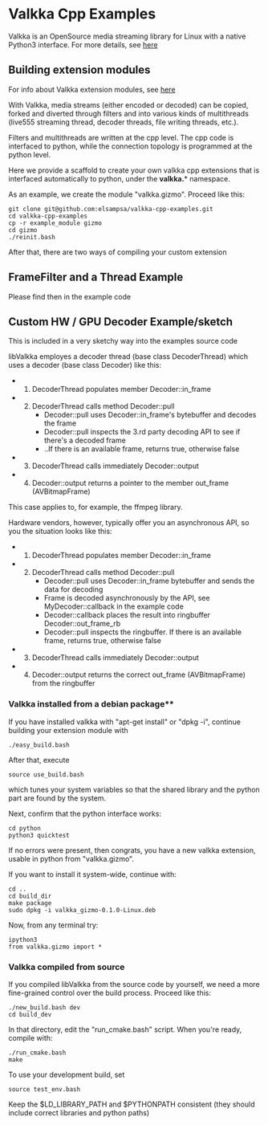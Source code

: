 # Valkka Cpp Examples

Valkka is an OpenSource media streaming library for Linux with a native Python3 interface.  For more details, see [here](https://elsampsa.github.io/valkka-examples/)

## Building extension modules

For info about Valkka extension modules, see [here](https://elsampsa.github.io/valkka-examples/_build/html/modules.html)

With Valkka, media streams (either encoded or decoded) can be copied, forked and diverted through filters and into various kinds of multithreads (live555 streaming thread, decoder threads, file writing threads, etc.).

Filters and multithreads are written at the cpp level.  The cpp code is interfaced to python, while the connection topology is programmed at the python level.

Here we provide a scaffold to create your own valkka cpp extensions that is interfaced automatically to python, under the **valkka.*** namespace.

As an example, we create the module "valkka.gizmo".  Proceed like this:

    git clone git@github.com:elsampsa/valkka-cpp-examples.git
    cd valkka-cpp-examples
    cp -r example_module gizmo
    cd gizmo
    ./reinit.bash

After that, there are two ways of compiling your custom extension

## FrameFilter and a Thread Example

Please find then in the example code

## Custom HW / GPU Decoder Example/sketch

This is included in a very sketchy way into the examples source code

libValkka employes a decoder thread (base class DecoderThread) which uses a decoder (base class Decoder) like this:

- 1. DecoderThread populates member Decoder::in_frame
- 2. DecoderThread calls method Decoder::pull
      - Decoder::pull uses Decoder::in_frame's bytebuffer and decodes the frame
      - Decoder::pull inspects the 3.rd party decoding API to see if there's a decoded frame
      - ..If there is an available frame, returns true, otherwise false
- 3. DecoderThread calls immediately Decoder::output
- 4. Decoder::output returns a pointer to the member out_frame (AVBitmapFrame)

This case applies to, for example, the ffmpeg library.

Hardware vendors, however, typically offer you an asynchronous API, so you the situation looks like this:

- 1. DecoderThread populates member Decoder::in_frame
- 2. DecoderThread calls method Decoder::pull
      - Decoder::pull uses Decoder::in_frame bytebuffer and sends the data for decoding
      - Frame is decoded asynchronously by the API, see MyDecoder::callback in the example code
      - Decoder::callback places the result into ringbuffer Decoder::out_frame_rb
      - Decoder::pull inspects the ringbuffer.  If there is an available frame, returns true, otherwise false
 - 3. DecoderThread calls immediately Decoder::output
 - 4. Decoder::output returns the correct out_frame (AVBitmapFrame) from the ringbuffer

### Valkka installed from a debian package**

If you have installed valkka with "apt-get install" or "dpkg -i", continue building your extension module with

    ./easy_build.bash
    
After that, execute

    source use_build.bash
    
which tunes your system variables so that the shared library and the python part are found by the system.
    
Next, confirm that the python interface works:

    cd python
    python3 quicktest

If no errors were present, then congrats, you have a new valkka extension, usable in python from "valkka.gizmo".

If you want to install it system-wide, continue with:

    cd ..
    cd build_dir
    make package
    sudo dpkg -i valkka_gizmo-0.1.0-Linux.deb
    
Now, from any terminal try:

    ipython3
    from valkka.gizmo import *
    
### Valkka compiled from source

If you compiled libValkka from the source code by yourself, we need a more fine-grained control over the build process.  Proceed like this:

    ./new_build.bash dev
    cd build_dev
    
In that directory, edit the "run_cmake.bash" script.  When you're ready, compile with:

    ./run_cmake.bash
    make
    
To use your development build, set 

    source test_env.bash
    
Keep the $LD_LIBRARY_PATH and $PYTHONPATH consistent (they should include correct libraries and python paths)

